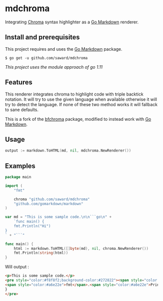 # mdchroma

Integrating [Chroma](https://github.com/alecthomas/chroma) syntax highlighter as
a [Go Markdown](https://github.com/gomarkdown/markdown) renderer.

## Install and prerequisites

This project requires and uses the
[Go Markdown](https://github.com/gomarkdown/markdown) package.

```
$ go get -u github.com/saward/mdchroma
```

_This project uses the module approach of go 1.11_ 

## Features

This renderer integrates chroma to highlight code with triple backtick notation.
It will try to use the given language when available otherwise it will try to
detect the language. If none of these two method works it will fallback to sane
defaults.

This is a fork of the [bfchroma](https://github.com/Depado/bfchroma) package,
modified to instead work with
[Go Markdown](https://github.com/gomarkdown/markdown).

## Usage

```go
output := markdown.ToHTML(md, nil, mdchroma.NewRenderer())
```

## Examples

```go
package main

import (
	"fmt"

	chroma "github.com/saward/mdchroma"
	"github.com/gomarkdown/markdown"
)

var md = "This is some sample code.\n\n```go\n" +
	`func main() {
	fmt.Println("Hi")
}
` + "```"

func main() {
	html := markdown.ToHTML([]byte(md), nil, chroma.NewRenderer())
	fmt.Println(string(html))
}
```


Will output :

```html
<p>This is some sample code.</p>
<pre style="color:#f8f8f2;background-color:#272822"><span style="color:#66d9ef">func</span> <span style="color:#a6e22e">main</span>() {
<span style="color:#a6e22e">fmt</span>.<span style="color:#a6e22e">Println</span>(<span style="color:#e6db74">&#34;Hi&#34;</span>)
}
</pre>
```
